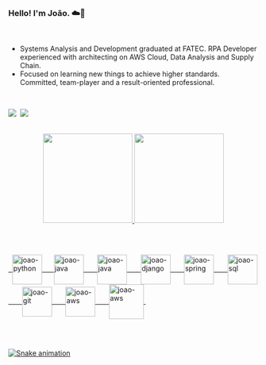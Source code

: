 ### Hello! I'm João. ☁️🤖

<br>

- Systems Analysis and Development graduated at FATEC. RPA Developer experienced with architecting on AWS Cloud, Data Analysis and Supply Chain. 
- Focused on learning new things to achieve higher standards. Committed, team-player and a result-oriented professional.

<div style="display: inline_block"><br>
     
<a href = "mailto:peerezjoao1@gmail.com"><img src="https://img.shields.io/badge/-Gmail-%23333?style=for-the-badge&logo=gmail&logoColor=white" target="_blank"></a>&nbsp;
  <a href="https://www.linkedin.com/in/joaovitorperez/" target="_blank"><img src="https://img.shields.io/badge/-LinkedIn-%230077B5?style=for-the-badge&logo=linkedin&logoColor=white" target="_blank"></a>&nbsp;
 
</div>


<br>

<div align="center">
  <a href="https://github.com/peerezjoao">
  <img height="180em" src="https://github-readme-stats.vercel.app/api?username=peerezjoao&show_icons=true&theme=blueberry&include_all_commits=true&count_private=true"/>
  <img height="180em" src="https://github-readme-stats.vercel.app/api/top-langs/?username=peerezjoao&layout=compact&langs_count=7&theme=blueberry"/>
</div>

##
  
<div
  style="display: inline_block"><br>
  

  &nbsp;&nbsp;<img align="center" alt="joao-python" height="60" width="60" src="https://cdn.jsdelivr.net/gh/devicons/devicon/icons/python/python-original.svg">&nbsp;&nbsp;&nbsp;&nbsp;&nbsp;
  <img align="center" alt="joao-java" height="60" width="60" src="https://cdn.jsdelivr.net/gh/devicons/devicon/icons/java/java-original-wordmark.svg">&nbsp;&nbsp;&nbsp;&nbsp;&nbsp;&nbsp;
     <img align="center" alt="joao-java" height="60" width="60" src="https://cdn.jsdelivr.net/gh/devicons/devicon/icons/kotlin/kotlin-original-wordmark.svg">&nbsp;&nbsp;&nbsp;&nbsp;&nbsp;&nbsp;
  <img align="center" alt="joao-django" height="60" width="60" src="https://cdn.jsdelivr.net/gh/devicons/devicon/icons/django/django-plain-wordmark.svg">&nbsp;&nbsp;&nbsp;&nbsp;&nbsp;&nbsp;
  <img align="center" alt="joao-spring" height="60" width="60" src="https://cdn.jsdelivr.net/gh/devicons/devicon/icons/spring/spring-original-wordmark.svg">&nbsp;&nbsp;&nbsp;&nbsp;&nbsp;&nbsp;
  <img align="center" alt="joao-sql" height="60" width="60" src="https://cdn.jsdelivr.net/gh/devicons/devicon/icons/postgresql/postgresql-original-wordmark.svg">&nbsp;&nbsp;&nbsp;&nbsp;&nbsp;&nbsp;
  <img align="center" alt="joao-git" height="60" width="60" src="https://cdn.jsdelivr.net/gh/devicons/devicon/icons/git/git-plain-wordmark.svg">&nbsp;&nbsp;&nbsp;&nbsp;&nbsp;&nbsp;
  <img align="center" alt="joao-aws" height="60" width="60" src="https://cdn.jsdelivr.net/gh/devicons/devicon/icons/docker/docker-original-wordmark.svg">&nbsp;&nbsp;&nbsp;&nbsp;&nbsp;&nbsp;
  <img align="center" alt="joao-aws" height="70" width="70" src="https://cdn.jsdelivr.net/gh/devicons/devicon/icons/amazonwebservices/amazonwebservices-original-wordmark.svg">&nbsp;
  
  

  
</div>

<br>

##

<div> 
 
  ![Snake animation](https://github.com/peerezjoao/peerezjoao/blob/output/github-contribution-grid-snake.svg)
  
</div>

<br>




